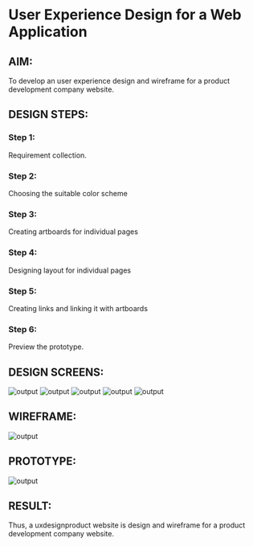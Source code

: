# User Experience Design for a Web Application
## AIM:
To develop an user experience design and wireframe for a product development company website.

## DESIGN STEPS:
### Step 1: 
Requirement collection.
### Step 2:
Choosing the suitable color scheme
### Step 3:
Creating artboards for individual pages
### Step 4:
Designing layout for individual pages
### Step 5:
Creating links and linking it with artboards
### Step 6:
Preview the prototype.

## DESIGN SCREENS:
![output](./static/img/d.jpeg)
![output](./static/img/d1.jpeg)
![output](./static/img/d2.jpeg)
![output](./static/img/d3.jpeg)
![output](./static/img/d4.jpeg)

## WIREFRAME:
![output](./static/img/w.jpeg)


## PROTOTYPE:
![output](./static/img/p.jpeg)


## RESULT:
Thus, a uxdesignproduct website is design and wireframe for a product development company website.